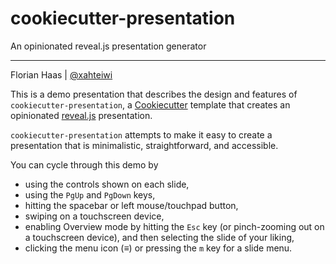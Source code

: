 # cookiecutter-presentation
An opinionated reveal.js presentation generator

* * *

Florian Haas | [@xahteiwi](https://twitter.com/xahteiwi)

<!-- Note --> 
This is a demo presentation that describes the design and features of
`cookiecutter-presentation`, a
[Cookiecutter](https://cookiecutter.readthedocs.io/en/latest/)
template that creates an opinionated
[reveal.js](https://revealjs.com/) presentation.

`cookiecutter-presentation` attempts to make it easy to create a
presentation that is minimalistic, straightforward, and accessible.

You can cycle through this demo by 

* using the controls shown on each slide,
* using the `PgUp` and `PgDown` keys,
* hitting the spacebar or left mouse/touchpad button,
* swiping on a touchscreen device,
* enabling Overview mode by hitting the `Esc` key (or pinch-zooming
  out on a touchscreen device), and then selecting the slide of your liking,
* clicking the menu icon (&equiv;) or pressing the `m` key for a slide menu. 

